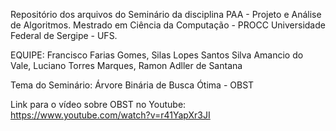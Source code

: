 Repositório dos arquivos do Seminário da disciplina PAA - Projeto e Análise de Algoritmos.
Mestrado em Ciência da Computação - PROCC
Universidade Federal de Sergipe - UFS.

EQUIPE: Francisco Farias Gomes, Silas Lopes Santos Silva Amancio do Vale, Luciano Torres Marques, Ramon Adller de Santana

Tema do Seminário: Árvore Binária de Busca Ótima - OBST

Link para o vídeo sobre OBST no Youtube: https://www.youtube.com/watch?v=r41YapXr3JI
